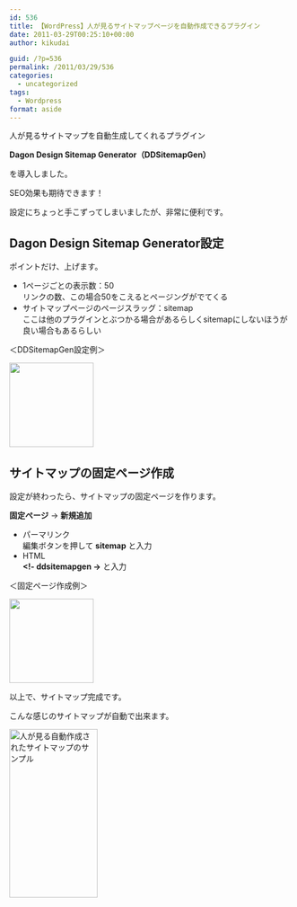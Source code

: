 ```yaml
---
id: 536
title: 【WordPress】人が見るサイトマップページを自動作成できるプラグイン
date: 2011-03-29T00:25:10+00:00
author: kikudai

guid: /?p=536
permalink: /2011/03/29/536
categories:
  - uncategorized
tags:
  - Wordpress
format: aside
---
```

人が見るサイトマップを自動生成してくれるプラグイン

**Dagon Design Sitemap Generator（DDSitemapGen）**

を導入しました。

SEO効果も期待できます！

設定にちょっと手こずってしまいましたが、非常に便利です。

## Dagon Design Sitemap Generator設定

ポイントだけ、上げます。

  * 1ページごとの表示数：50  
    リンクの数、この場合50をこえるとページングがでてくる
  * サイトマップページのページスラッグ：sitemap  
    ここは他のプラグインとぶつかる場合があるらしくsitemapにしないほうが良い場合もあるらしい

＜DDSitemapGen設定例＞
  
[<img src="/wp-content/uploads/2011/03/DDSitemapGen-config-150x150.jpg" alt="" title="Dagon Design Sitemap Generatorプラグインの設定例" width="150" height="150" class="alignnone size-thumbnail wp-image-548" />](/wp-content/uploads/2011/03/DDSitemapGen-config.jpg)

## サイトマップの固定ページ作成

設定が終わったら、サイトマップの固定ページを作ります。
  
**固定ページ** → **新規追加**

  * パーマリンク  
    編集ボタンを押して **sitemap** と入力
  * HTML   
    **<!- ddsitemapgen ->** と入力

＜固定ページ作成例＞
  
[<img src="/wp-content/uploads/2011/03/DDSitemapGen-set-150x150.jpg" alt="" title="サイトマップ固定ページを作成する" width="150" height="150" class="alignnone size-thumbnail wp-image-555" />](/wp-content/uploads/2011/03/DDSitemapGen-set.jpg)

以上で、サイトマップ完成です。

こんな感じのサイトマップが自動で出来ます。

[<img src="/wp-content/uploads/2011/03/sitemap-157x300.jpg" alt="人が見る自動作成されたサイトマップのサンプル" width="157" height="300" class="alignnone size-medium wp-image-540" srcset="/wp-content/uploads/2011/03/sitemap-157x300.jpg 157w, /wp-content/uploads/2011/03/sitemap-536x1024.jpg 536w, /wp-content/uploads/2011/03/sitemap.jpg 558w" sizes="(max-width: 157px) 100vw, 157px" />](/wp-content/uploads/2011/03/sitemap.jpg)